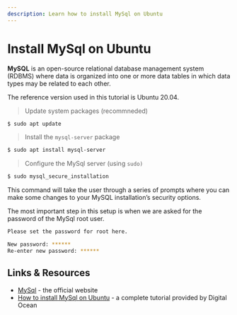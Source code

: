 ```yaml
---
description: Learn how to install MySql on Ubuntu
---
```


# Install MySql on Ubuntu

**MySQL** is an open-source relational database management system (RDBMS) where data is organized into one or more data tables in which data types may be related to each other.

The reference version used in this tutorial is Ubuntu 20.04.

> Update system packages (recommneded)

```bash
$ sudo apt update
```

> Install the `mysql-server` package

```bash
$ sudo apt install mysql-server
```

> Configure the MySql server (using `sudo)`

```bash
$ sudo mysql_secure_installation
```

This command will take the user through a series of prompts where you can make some changes to your MySQL installation’s security options.

The most important step in this setup is when we are asked for the password of the MySql root user.

```bash
Please set the password for root here.

New password: ******
Re-enter new password: ******
```


## Links & Resources

* [MySql](https://dev.mysql.com/) - the official website
* [How to install MySql on Ubuntu](https://www.digitalocean.com/community/tutorials/how-to-install-mysql-on-ubuntu-20-04) - a complete tutorial provided by Digital Ocean
